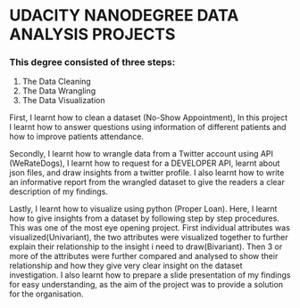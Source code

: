 #  UDACITY NANODEGREE DATA ANALYSIS PROJECTS
### This degree consisted of three steps:
1. The Data Cleaning
2. The Data Wrangling
3. The Data Visualization


First, I learnt how to clean a dataset (No-Show Appointment), In this project I learnt how to answer questions using information of different patients and how to improve patients attendance.


Secondly, I learnt how to wrangle data from a Twitter account using API (WeRateDogs), I learnt how to request for a DEVELOPER API, learnt about json files, and draw insights from a twitter profile. I also learnt how to write an informative report from the wrangled dataset to give the readers a clear description of my findings.


Lastly, I learnt how to visualize using python (Proper Loan). Here, I learnt how to give insights from a dataset by following step by step procedures. This was one of the most eye opening project. First individual attributes was visualized(Univariant), the two attributes were visualized together to further explain their relationship to the insight i need to draw(Bivariant). Then 3 or more of the attributes were further compared and analysed to show their relationship and how they give very clear insight on the dataset investigation. I also learnt how to prepare a slide presentation of my findings for easy understanding, as the aim of the project was to provide a solution for the organisation.
